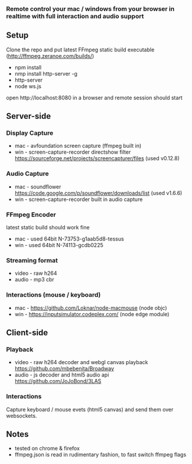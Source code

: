 ### Remote control your mac / windows from your browser in realtime with full interaction and audio support

Setup
---
Clone the repo and put latest FFmpeg static build executable (http://ffmpeg.zeranoe.com/builds/)
- npm install
- nmp install http-server -g
- http-server
- node ws.js

open http://localhost:8080 in a browser and remote session should start

Server-side
---
### Display Capture
- mac - avfoundation screen capture (ffmpeg built in)
- win - screen-capture-recorder directshow filter https://sourceforge.net/projects/screencapturer/files (used v0.12.8)

### Audio Capture
- mac - soundflower https://code.google.com/p/soundflower/downloads/list (used v1.6.6)
- win - screen-capture-recorder built in audio capture

### FFmpeg Encoder
latest static build should work fine
- mac -  used 64bit N-73753-g1aab5d8-tessus
- win -  used 64bit N-74113-gcdb0225

### Streaming format
- video - raw h264
- audio - mp3 cbr

### Interactions (mouse / keyboard)
- mac - https://github.com/Loknar/node-macmouse (node objc)
- win - https://inputsimulator.codeplex.com/ (node edge module)

Client-side
---
### Playback
- video - raw h264 decoder and webgl canvas playback https://github.com/mbebenita/Broadway
- audio - js decoder and html5 audio api https://github.com/JoJoBond/3LAS

### Interactions
Capture keyboard / mouse evets (html5 canvas) and send them over websockets.

Notes
---
- tested on chrome & firefox
- ffmpeg.json is read in rudimentary fashion, to fast switch ffmpeg flags
